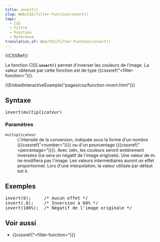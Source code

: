 ```yaml
---
title: invert()
slug: Web/CSS/filter-function/invert()
tags:
  - CSS
  - Filtre
  - Fonction
  - Reference
translation_of: Web/CSS/filter-function/invert()
---
```

<div>{{CSSRef}}</div>

<p>La fonction CSS <strong><code>invert()</code></strong> permet d'inverser les couleurs de l'image. La valeur obtenue par cette fonction est de type {{cssxref("&lt;filter-function&gt;")}}.</p>

<div>{{EmbedInteractiveExample("pages/css/function-invert.html")}}</div>

<h2 id="Syntaxe">Syntaxe</h2>

<pre class="syntaxbox">invert(<em>multiplicateur</em>)</pre>

<h3 id="Paramètres">Paramètres</h3>

<dl>
 <dt><code>multiplicateur</code></dt>
 <dd>L'intensité de la conversion, indiquée sous la forme d'un nombre ({{cssxref("&lt;number&gt;")}}) ou d'un pourcentage ({{cssxref("&lt;percentage&gt;")}}). Avec <code>100%</code>, les couleurs seront entièrement inversées (ce sera un négatif de l'image originale). Une valeur de <code>0%</code> ne modifiera pas l'image. Les valeurs intermédiaires auront un effet proportionnel. Lors d'une interpolation, la valeur utilisée par défaut est <code>0</code>.</dd>
</dl>

<h2 id="Exemples">Exemples</h2>

<pre class="brush: css">invert(0);     /* Aucun effet */
invert(.6);    /* Inversion à 60% */
invert(100%);  /* Négatif de l'image originale */</pre>

<h2 id="Voir_aussi">Voir aussi</h2>

<ul>
 <li>{{cssxref("&lt;filter-function&gt;")}}</li>
</ul>

